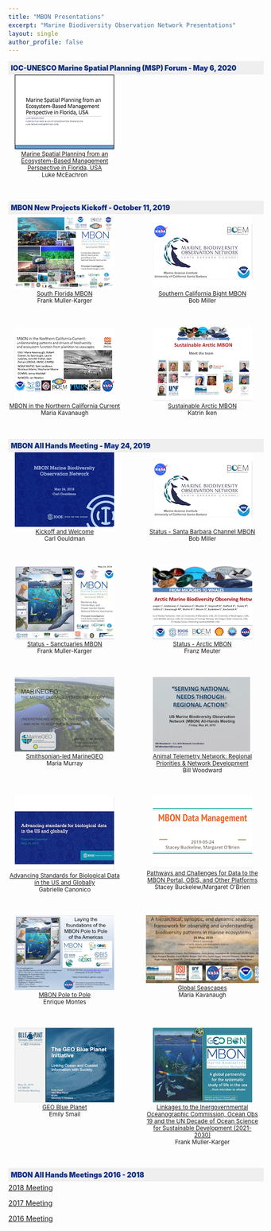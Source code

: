 ```yaml
---
title: "MBON Presentations"
excerpt: "Marine Biodiversity Observation Network Presentations"
layout: single
author_profile: false
---
```


<div style="width: 100%; float:left; background-color: #efefef; font-weight: 900; color: #102f84; padding: 5px;">IOC-UNESCO Marine Spatial Planning (MSP) Forum - May 6, 2020</div>
<br>
<div style="width:45%; float:left; text-align:center; font-size: smaller;">
<a href="/assets/McEachron%20MSP%20Slides%202020e.pdf" target="_blank"><img src="/images/msp_lm.png"><br>
Marine Spatial Planning from an Ecosystem-Based Management Perspective in Florida, USA</a><br>
Luke McEachron

</div>

<div style="clear: both;"></div>

<p>&nbsp;</p>

<div style="width: 100%; float:left; background-color: #efefef; font-weight: 900; color: #102f84; padding: 5px;">MBON New Projects Kickoff - October 11, 2019</div>
<br>
<div style="width:45%; float:left; text-align:center; font-size: smaller;">
<a href="https://usf.box.com/s/1lgwavlh1yq1gx19r1188l0v9fun317h" target="_blank"><img src="/images/mbon_fmk_20191011.png"><br>
South Florida MBON</a><br>
Frank Muller-Karger

</div>

<div style="width:45%; float:right; text-align:center; font-size: smaller;">
<a href="/assets/MBON_kickoff_SCB.pdf" target="_blank"><img src="/images/mbon_bm_20191011.png"><br>
Southern California Bight MBON</a><br>
Bob Miller

</div>

<div style="clear: both;"></div>

<p>&nbsp;</p>

<div style="width:45%; float:left; text-align:center; font-size: smaller;">
<a href="/assets/MBON_NCC_SHARE.pdf" target="_blank"><img src="/images/mbon_ncc.png"><br>
MBON in the Northern California Current</a><br>
Maria Kavanaugh
</div>

<div style="width:45%; float:right; text-align:center; font-size: smaller;">
<a href="/assets/AMBON2lightningtalk.pdf" target="_blank"><img src="/images/sustainableambon.png"><br>
Sustainable Arctic MBON</a><br>
Katrin Iken

</div>

<div style="clear: both;"></div>
<p>&nbsp;</p>

<div style="width: 100%; float:left; background-color: #efefef; font-weight: 900; color: #102f84; padding: 5px;">MBON All Hands Meeting - May 24, 2019</div>
<br>

<div style="width:45%; float:left; text-align:center; font-size: smaller;">
<a href="/assets/0845_gouldman_MBON%20mtg%20MAY_2019_gouldman-converted-compressed.pdf" target="_blank"><img src="/images/overview_cg_mbonallhands.png"><br>
Kickoff and Welcome</a><br>
Carl Gouldman

</div>

<div style="width:45%; float:right; text-align:center; font-size: smaller;">
<a href="/assets/0930_miller_NASA_April_2019-converted-compressed.pdf" target="_blank"><img src="/images/mbon_bm_20191011.png"><br>
Status - Santa Barbara Channel MBON</a><br>
Bob Miller

</div>

<div style="clear: both;"></div>

<p>&nbsp;</p>

<div style="width:45%; float:left; text-align:center; font-size: smaller;">
<a href="/assets/1000_mueller-kargerSanctuaries_MBON_FMK-2019_V1-converted-compressed.pdf" target="_blank"><img src="/images/sanctuaries_fmk_mbonallhands.png"><br>
Status - Sanctuaries MBON</a><br>
Frank Muller-Karger
</div>

<div style="width:45%; float:right; text-align:center; font-size: smaller;">
<a href="/assets/1030_mueter_All%20MBON%202019%20meeting%20FINAL%20AMBON-converted-compressed.pdf" target="_blank"><img src="/images/ambon_fm_mbonallhands.png"><br>
Status - Arctic MBON</a><br>
Franz Meuter
</div>

<div style="clear: both;"></div>

<p>&nbsp;</p>

<div style="width:45%; float:left; text-align:center; font-size: smaller;">
<a href="/assets/1130_Murray_MBON%20AllHands_190524p-converted-compressed.pdf" target="_blank"><img src="/images/marinegeo_mm_mbonallhands.png"><br>
Smithsonian-led MarineGEO</a><br>
Maria Murray
</div>

<div style="width:45%; float:right; text-align:center; font-size: smaller;">
<a href="/assets/1145_Woodward%20MBON%20All%20Hands%20Meeting%20May%2024%2C%20%202019-converted-compressed.pdf" target="_blank"><img src="/images/regional_bw_mbonallhands.png"><br>
Animal Telemetry Network: Regional Priorities & Network Development</a><br>
Bill Woodward
</div>

<div style="clear: both;"></div>

<p>&nbsp;</p>

<div style="width:45%; float:left; text-align:center; font-size: smaller;">
<a href="/assets/1315_a_Canonico_Data%20standards%20presentation_MBON%20All%20Hands%202019-converted-compressed.pdf" target="_blank"><img src="/images/standards_gc_mbonallhands.png"><br>
Advancing Standards for Biological Data in the US and Globally</a><br>
Gabrielle Canonico
</div>

<div style="width:45%; float:right; text-align:center; font-size: smaller;">
<a href="/assets/1330_b_Buckelew_obrien_MBON%20DM%20-%20overview%20-%20final-converted-compressed.pdf" target="_blank"><img src="/images/data_sb_mbonallhands.png"><br>
Pathways and Challenges for Data to the MBON Portal, OBIS, and Other Platforms</a><br>
Stacey Buckelew/Margaret O'Brien
</div>

<div style="clear: both;"></div>


<p>&nbsp;</p>

<div style="width:45%; float:left; text-align:center; font-size: smaller;">
<a href="/assets/1345_MontesMBON_P2P_MAY2019_day2_EM-converted-compressed.pdf" target="_blank"><img src="/images/poletopole_em_mbonallhands.png"><br>
MBON Pole to Pole</a><br>
Enrique Montes
</div>

<div style="width:45%; float:right; text-align:center; font-size: smaller;">
<a href="/assets/1400_Kavanaugh_NASA_BEF_2019_KAVANAUGH_GLOBEUPDATE-converted-compressed.pdf" target="_blank"><img src="/images/seascape_mk_mbonallhands.png"><br>
Global Seascapes</a><br>
Maria Kavanaugh
</div>

<div style="clear: both;"></div>

<p>&nbsp;</p>

<div style="width:45%; float:left; text-align:center; font-size: smaller;">
<a href="/assets/1415_Smail_May_2019_MBON_Blue_Planet-converted-compressed.pdf" target="_blank"><img src="/images/geoblue_es_mbonallhands.png"><br>
GEO Blue Planet</a><br>
Emily Smail
</div>

<div style="width:45%; float:right; text-align:center; font-size: smaller;">
<a href="/assets/1430_Muller-Karger_MBON_International_May2019-converted-compressed.pdf" target="_blank"><img src="/images/linkages_fmk_mbonallhands.png"><br>
Linkages to the Inergovernmental Oceanographic Commission, Ocean Obs 19 and the UN Decade of Ocean Science for Sustainable Development (2021-2030)</a><br>
Frank Muller-Karger
</div>

<div style="clear: both;"></div>

<p>&nbsp;</p>

<div style="width: 100%; float:left; background-color: #efefef; font-weight: 900; color: #102f84; padding: 5px;">MBON All Hands Meetings 2016 - 2018</div>
<br>

  
[2018 Meeting](https://cce.nasa.gov/biodiversity/meetings/mbon_spring2018.html)

[2017 Meeting](https://cce.nasa.gov/cce/mbon_2017/agenda.html)

[2016 Meeting](https://cce.nasa.gov/cce/mbon_2016/agenda.html)


